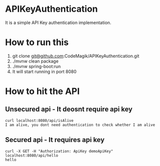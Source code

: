 # APIKeyAuthentication
It is a simple API Key authentication implementation.

# How to run this
1. git clone git@github.com:CodeMagik/APIKeyAuthentication.git
2. ./mvnw clean package
3. ./mvnw spring-boot:run
4. It will start running in port 8080

# How to hit the API
## Unsecured api - It deosnt require api key
  ``` 
  curl localhost:8080/api/isAlive 
  I am alive, you dont need authentication to check whether I am alive
  
  ```

## Secured api - It requires api key
  ``` 
  curl -X GET -H "Authorization: ApiKey demoApiKey" localhost:8080/api/hello 
  hello
  ```
